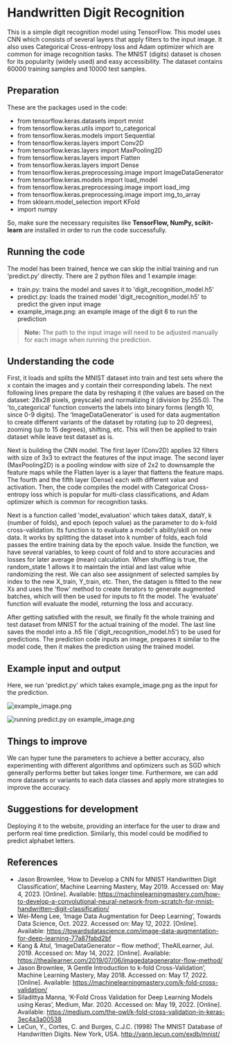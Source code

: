 # Handwritten Digit Recognition
This is a simple digit recognition model using TensorFlow. This model uses CNN which consists of several layers that apply filters to the input image. It also uses Categorical Cross-entropy loss and Adam optimizer which are common for image recognition tasks. The MNIST (digits) dataset is chosen for its popularity (widely used) and easy accessibility. The dataset contains 60000 training samples and 10000 test samples.

## Preparation
These are the packages used in the code:

 - from tensorflow.keras.datasets import mnist
 - from tensorflow.keras.utils import to_categorical
 - from tensorflow.keras.models import Sequential
 - from tensorflow.keras.layers import Conv2D
 - from tensorflow.keras.layers import MaxPooling2D
 - from tensorflow.keras.layers import Flatten
 - from tensorflow.keras.layers import Dense
 - from tensorflow.keras.preprocessing.image import ImageDataGenerator
 - from tensorflow.keras.models import load_model
 - from tensorflow.keras.preprocessing.image import load_img
 - from tensorflow.keras.preprocessing.image import img_to_array
 - from sklearn.model_selection import KFold
 - import numpy

So, make sure the necessary requisites like **TensorFlow, NumPy, scikit-learn** are installed in order to run the code successfully.

## Running the code
The model has been trained, hence we can skip the initial training and run ‘predict.py’ directly.
There are 2 python files and 1 example image:

- train.py: trains the model and saves it to 'digit_recognition_model.h5'
- predict.py: loads the trained model 'digit_recognition_model.h5' to predict the given input image
- example_image.png: an example image of the digit 6 to run the prediction

> **Note:** The path to the input image will need to be adjusted manually for each image when running the prediction.

## Understanding the code
First, it loads and splits the MNIST dataset into train and test sets where the x contain the images and y contain their corresponding labels. The next following lines prepare the data by reshaping it (the values are based on the dataset: 28x28 pixels, greyscale) and normalizing it (division by 255.0). The 'to_categorical' function converts the labels into binary forms (length 10, since 0-9 digits). The ‘ImageDataGenerator’ is used for data augmentation to create different variants of the dataset by rotating (up to 20 degrees), zooming (up to 15 degrees), shifting, etc. This will then be applied to train dataset while leave test dataset as is.

Next is building the CNN model. The first layer (Conv2D) applies 32 filters with size of 3x3 to extract the features of the input image. The second layer (MaxPooling2D) is a pooling window with size of 2x2 to downsample the feature maps while the Flatten layer is a layer that flattens the feature maps. The fourth and the fifth layer (Dense) each with different value and activation. Then, the code compiles the model with Categorical Cross-entropy loss which is popular for multi-class classifications, and Adam optimizer which is common for recognition tasks.

Next is a function called 'model_evaluation' which takes dataX, dataY, k (number of folds), and epoch (epoch value) as the parameter to do k-fold cross-validation. Its function is to evaluate a model's ability/skill on new data. It works by splitting the dataset into k number of folds, each fold passes the entire training data by the epoch value. Inside the function, we have several variables, to keep count of fold and to store accuracies and losses for later average (mean) calculation. When shuffling is true, the random_state 1 allows it to maintain the intial and last value whie randomizing the rest. We can also see assignment of selected samples by index to the new X_train, Y_train, etc. Then, the datagen is fitted to the new Xs and uses the 'flow' method to create iterators to generate augmented batches, which will then be used for inputs to fit the model. The 'evaluate' function will evaluate the model, returning the loss and accuracy.

After getting satisfied with the result, we finally fit the whole training and test dataset from MNIST for the actual training of the model. The last line saves the model into a .h5 file ('digit_recognition_model.h5') to be used for predictions. The prediction code inputs an image, prepares it similar to the model code, then it makes the prediction using the trained model.

## Example input and output
Here, we run 'predict.py' which takes example_image.png as the input for the prediction.

![example_image.png](https://i.imgur.com/TaLGBOK.png)

![running predict.py on example_image.png](https://i.imgur.com/Bgmc6uU.png)

## Things to improve
We can hyper tune the parameters to achieve a better accuracy, also experimenting with different algorithms and optimizers such as SGD which generally performs better but takes longer time. Furthermore, we can add more datasets or variants to each data classes and apply more strategies to improve the accuracy.

## Suggestions for development
Deploying it to the website, providing an interface for the user to draw and perform real time prediction. Similarly, this model could be modified to predict alphabet letters.

## References
 - Jason Brownlee, ‘How to Develop a CNN for MNIST Handwritten Digit Classification’, Machine Learning Mastery, May 2019. Accessed on: May 4, 2023. [Online]. Available: https://machinelearningmastery.com/how-to-develop-a-convolutional-neural-network-from-scratch-for-mnist-handwritten-digit-classification/
 - Wei-Meng Lee, ‘Image Data Augmentation for Deep Learning’, Towards Data Science, Oct. 2022. Accessed on: May 12, 2022. [Online]. Available: https://towardsdatascience.com/image-data-augmentation-for-deep-learning-77a87fabd2bf
 - Kang & Atul, ‘ImageDataGenerator – flow method’, TheAILearner, Jul. 2019. Accessed on: May 14, 2022. [Online]. Available: https://theailearner.com/2019/07/06/imagedatagenerator-flow-method/
 - Jason Brownlee, ‘A Gentle Introduction to k-fold Cross-Validation’, Machine Learning Mastery, May 2018. Accessed on: May 17, 2022. [Online]. Available: https://machinelearningmastery.com/k-fold-cross-validation/
 - Siladittya Manna, ‘K-Fold Cross Validation for Deep Learning Models using Keras’, Medium, Mar. 2020. Accessed on: May 19, 2022. [Online]. Available: https://medium.com/the-owl/k-fold-cross-validation-in-keras-3ec4a3a00538
 - LeCun, Y., Cortes, C. and Burges, C.J.C. (1998) The MNIST Database of Handwritten Digits. New York, USA. http://yann.lecun.com/exdb/mnist/
